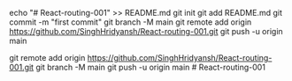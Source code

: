 echo "# React-routing-001" >> README.md
git init
git add README.md
git commit -m "first commit"
git branch -M main
git remote add origin https://github.com/SinghHridyansh/React-routing-001.git
git push -u origin main

git remote add origin https://github.com/SinghHridyansh/React-routing-001.git
git branch -M main
git push -u origin main
#   R e a c t - r o u t i n g - 0 0 1  
 